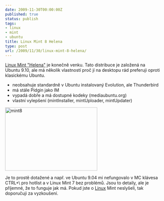 ```yaml
---
date: 2009-11-30T00:00:00Z
published: true
status: publish
tags:
- linux
- mint
- ubuntu
title: Linux Mint 8 Helena
type: post
url: /2009/11/30/linux-mint-8-helena/
---
```


<a href="https://www.linuxmint.com/blog/?p=1155" target="_blank">Linux Mint "Helena"</a> je konečně venku. Tato distribuce je založená na Ubuntu 9.10, ale má několik vlastností proč jí na desktopu rád preferuji oproti klasickému Ubuntu.
<ul>
	<li>neobsahuje standardně v Ubuntu instalovaný Evolution, ale Thunderbird</li>
	<li>má stále Pidgin jako IM</li>
	<li>vypadá dobře a má dostupné kodeky (mediaubuntu.org)</li>
	<li>vlastní vylepšení (mintInstaller, mintUploader, mintUpdater)</li>
</ul>
	<a href="https://blog.prskavec.net/wp-content/uploads/2009/11/mint8.png"><img class="aligncenter size-medium wp-image-772" src="https://blog.prskavec.net/wp-content/uploads/2009/11/mint8-300x206.png" alt="mint8" width="300" height="206" /></a></li>

Je to prostě dotažené a např. ve Ubuntu 9.04 mi nefungovalo v MC klávesa CTRL+\ pro hotlist a v Linux Mint 7 bez problémů. Jsou to detaily, ale je příjemné, že to funguje jak má. Pokud jste o <a href="https://www.darkcode.cc">Linux</a> Mint neslyšeli, tak doporučuji za vyzkoušení.
